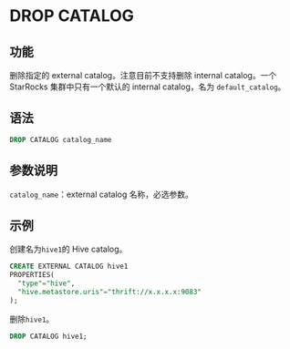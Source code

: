 # DROP CATALOG

## 功能

删除指定的 external catalog。注意目前不支持删除 internal catalog。一个 StarRocks 集群中只有一个默认的 internal catalog，名为 `default_catalog`。

## 语法

```SQL
DROP CATALOG catalog_name
```

## 参数说明

`catalog_name`：external catalog 名称，必选参数。

## 示例

创建名为`hive1`的 Hive catalog。

```SQL
CREATE EXTERNAL CATALOG hive1
PROPERTIES(
  "type"="hive", 
  "hive.metastore.uris"="thrift://x.x.x.x:9083"
);
```

删除`hive1`。

```SQL
DROP CATALOG hive1;
```
